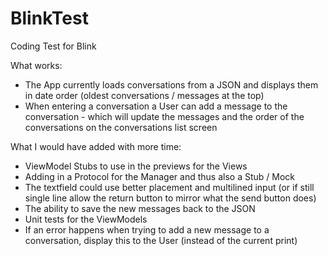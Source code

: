 # BlinkTest
Coding Test for Blink

What works:
- The App currently loads conversations from a JSON and displays them in date order (oldest conversations / messages at the top)
- When entering a conversation a User can add a message to the conversation - which will update the messages and the order of the conversations on the conversations list screen

What I would have added with more time:
- ViewModel Stubs to use in the previews for the Views
- Adding in a Protocol for the Manager and thus also a Stub / Mock
- The textfield could use better placement and multilined input (or if still single line allow the return button to mirror what the send button does)
- The ability to save the new messages back to the JSON
- Unit tests for the ViewModels
- If an error happens when trying to add a new message to a conversation, display this to the User (instead of the current print)
